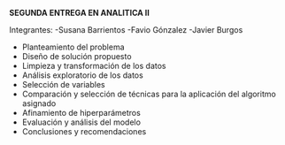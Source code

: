 **SEGUNDA ENTREGA EN ANALITICA II**

Integrantes:
-Susana Barrientos -Favio Gónzalez -Javier Burgos

- Planteamiento del problema
- Diseño de solución propuesto
- Limpieza y transformación de los datos
- Análisis exploratorio de los datos
- Selección de variables
- Comparación y selección de técnicas para la aplicación del algoritmo asignado
- Afinamiento de hiperparámetros
- Evaluación y análisis del modelo
- Conclusiones y recomendaciones
